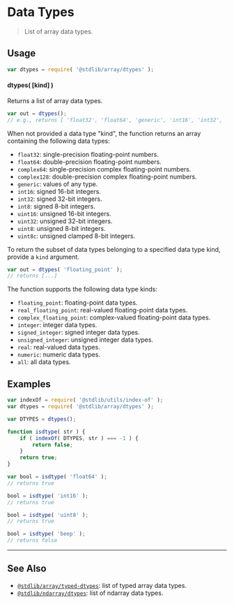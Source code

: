 <!--

@license Apache-2.0

Copyright (c) 2018 The Stdlib Authors.

Licensed under the Apache License, Version 2.0 (the "License");
you may not use this file except in compliance with the License.
You may obtain a copy of the License at

   http://www.apache.org/licenses/LICENSE-2.0

Unless required by applicable law or agreed to in writing, software
distributed under the License is distributed on an "AS IS" BASIS,
WITHOUT WARRANTIES OR CONDITIONS OF ANY KIND, either express or implied.
See the License for the specific language governing permissions and
limitations under the License.

-->

# Data Types

> List of array data types.

<!-- Section to include introductory text. Make sure to keep an empty line after the intro `section` element and another before the `/section` close. -->

<section class="intro">

</section>

<!-- /.intro -->

<!-- Package usage documentation. -->

<section class="usage">

## Usage

```javascript
var dtypes = require( '@stdlib/array/dtypes' );
```

#### dtypes( \[kind] )

Returns a list of array data types.

```javascript
var out = dtypes();
// e.g., returns [ 'float32', 'float64', 'generic', 'int16', 'int32', 'int8', 'uint16', 'uint32', 'uint8', 'uint8c', 'complex64', 'complex128' ]
```

When not provided a data type "kind", the function returns an array containing the following data types:

-   `float32`: single-precision floating-point numbers.
-   `float64`: double-precision floating-point numbers.
-   `complex64`: single-precision complex floating-point numbers.
-   `complex128`: double-precision complex floating-point numbers.
-   `generic`: values of any type.
-   `int16`: signed 16-bit integers.
-   `int32`: signed 32-bit integers.
-   `int8`: signed 8-bit integers.
-   `uint16`: unsigned 16-bit integers.
-   `uint32`: unsigned 32-bit integers.
-   `uint8`: unsigned 8-bit integers.
-   `uint8c`: unsigned clamped 8-bit integers.

To return the subset of data types belonging to a specified data type kind, provide a `kind` argument.

```javascript
var out = dtypes( 'floating_point' );
// returns [...]
```

The function supports the following data type kinds:

-   `floating_point`: floating-point data types.
-   `real_floating_point`: real-valued floating-point data types.
-   `complex_floating_point`: complex-valued floating-point data types.
-   `integer`: integer data types.
-   `signed_integer`: signed integer data types.
-   `unsigned_integer`: unsigned integer data types.
-   `real`: real-valued data types.
-   `numeric`: numeric data types.
-   `all`: all data types.

</section>

<!-- /.usage -->

<!-- Package usage notes. Make sure to keep an empty line after the `section` element and another before the `/section` close. -->

<section class="notes">

</section>

<!-- /.notes -->

<!-- Package usage examples. -->

<section class="examples">

## Examples

<!-- eslint no-undef: "error" -->

```javascript
var indexOf = require( '@stdlib/utils/index-of' );
var dtypes = require( '@stdlib/array/dtypes' );

var DTYPES = dtypes();

function isdtype( str ) {
    if ( indexOf( DTYPES, str ) === -1 ) {
        return false;
    }
    return true;
}

var bool = isdtype( 'float64' );
// returns true

bool = isdtype( 'int16' );
// returns true

bool = isdtype( 'uint8' );
// returns true

bool = isdtype( 'beep' );
// returns false
```

</section>

<!-- /.examples -->

<!-- Section to include cited references. If references are included, add a horizontal rule *before* the section. Make sure to keep an empty line after the `section` element and another before the `/section` close. -->

<section class="references">

</section>

<!-- /.references -->

<!-- Section for related `stdlib` packages. Do not manually edit this section, as it is automatically populated. -->

<section class="related">

* * *

## See Also

-   <span class="package-name">[`@stdlib/array/typed-dtypes`][@stdlib/array/typed-dtypes]</span><span class="delimiter">: </span><span class="description">list of typed array data types.</span>
-   <span class="package-name">[`@stdlib/ndarray/dtypes`][@stdlib/ndarray/dtypes]</span><span class="delimiter">: </span><span class="description">list of ndarray data types.</span>

</section>

<!-- /.related -->

<!-- Section for all links. Make sure to keep an empty line after the `section` element and another before the `/section` close. -->

<section class="links">

<!-- <related-links> -->

[@stdlib/array/typed-dtypes]: https://github.com/stdlib-js/stdlib/tree/develop/lib/node_modules/%40stdlib/array/typed-dtypes

[@stdlib/ndarray/dtypes]: https://github.com/stdlib-js/stdlib/tree/develop/lib/node_modules/%40stdlib/ndarray/dtypes

<!-- </related-links> -->

</section>

<!-- /.links -->
